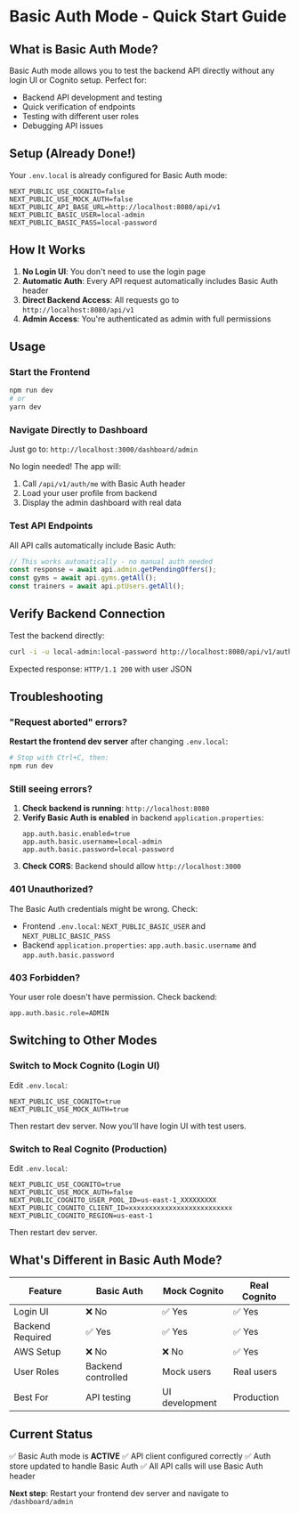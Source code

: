 # Basic Auth Mode - Quick Start Guide

## What is Basic Auth Mode?

Basic Auth mode allows you to test the backend API directly without any login UI or Cognito setup. Perfect for:
- Backend API development and testing
- Quick verification of endpoints
- Testing with different user roles
- Debugging API issues

## Setup (Already Done!)

Your `.env.local` is already configured for Basic Auth mode:

```env
NEXT_PUBLIC_USE_COGNITO=false
NEXT_PUBLIC_USE_MOCK_AUTH=false
NEXT_PUBLIC_API_BASE_URL=http://localhost:8080/api/v1
NEXT_PUBLIC_BASIC_USER=local-admin
NEXT_PUBLIC_BASIC_PASS=local-password
```

## How It Works

1. **No Login UI**: You don't need to use the login page
2. **Automatic Auth**: Every API request automatically includes Basic Auth header
3. **Direct Backend Access**: All requests go to `http://localhost:8080/api/v1`
4. **Admin Access**: You're authenticated as admin with full permissions

## Usage

### Start the Frontend

```bash
npm run dev
# or
yarn dev
```

### Navigate Directly to Dashboard

Just go to: `http://localhost:3000/dashboard/admin`

No login needed! The app will:
1. Call `/api/v1/auth/me` with Basic Auth header
2. Load your user profile from backend
3. Display the admin dashboard with real data

### Test API Endpoints

All API calls automatically include Basic Auth:

```typescript
// This works automatically - no manual auth needed
const response = await api.admin.getPendingOffers();
const gyms = await api.gyms.getAll();
const trainers = await api.ptUsers.getAll();
```

## Verify Backend Connection

Test the backend directly:

```bash
curl -i -u local-admin:local-password http://localhost:8080/api/v1/auth/me
```

Expected response: `HTTP/1.1 200` with user JSON

## Troubleshooting

### "Request aborted" errors?

**Restart the frontend dev server** after changing `.env.local`:
```bash
# Stop with Ctrl+C, then:
npm run dev
```

### Still seeing errors?

1. **Check backend is running**: `http://localhost:8080`
2. **Verify Basic Auth is enabled** in backend `application.properties`:
   ```properties
   app.auth.basic.enabled=true
   app.auth.basic.username=local-admin
   app.auth.basic.password=local-password
   ```
3. **Check CORS**: Backend should allow `http://localhost:3000`

### 401 Unauthorized?

The Basic Auth credentials might be wrong. Check:
- Frontend `.env.local`: `NEXT_PUBLIC_BASIC_USER` and `NEXT_PUBLIC_BASIC_PASS`
- Backend `application.properties`: `app.auth.basic.username` and `app.auth.basic.password`

### 403 Forbidden?

Your user role doesn't have permission. Check backend:
```properties
app.auth.basic.role=ADMIN
```

## Switching to Other Modes

### Switch to Mock Cognito (Login UI)

Edit `.env.local`:
```env
NEXT_PUBLIC_USE_COGNITO=true
NEXT_PUBLIC_USE_MOCK_AUTH=true
```

Then restart dev server. Now you'll have login UI with test users.

### Switch to Real Cognito (Production)

Edit `.env.local`:
```env
NEXT_PUBLIC_USE_COGNITO=true
NEXT_PUBLIC_USE_MOCK_AUTH=false
NEXT_PUBLIC_COGNITO_USER_POOL_ID=us-east-1_XXXXXXXXX
NEXT_PUBLIC_COGNITO_CLIENT_ID=xxxxxxxxxxxxxxxxxxxxxxxxxx
NEXT_PUBLIC_COGNITO_REGION=us-east-1
```

Then restart dev server.

## What's Different in Basic Auth Mode?

| Feature          | Basic Auth         | Mock Cognito   | Real Cognito |
| ---------------- | ------------------ | -------------- | ------------ |
| Login UI         | ❌ No               | ✅ Yes          | ✅ Yes        |
| Backend Required | ✅ Yes              | ✅ Yes          | ✅ Yes        |
| AWS Setup        | ❌ No               | ❌ No           | ✅ Yes        |
| User Roles       | Backend controlled | Mock users     | Real users   |
| Best For         | API testing        | UI development | Production   |

## Current Status

✅ Basic Auth mode is **ACTIVE**
✅ API client configured correctly
✅ Auth store updated to handle Basic Auth
✅ All API calls will use Basic Auth header

**Next step**: Restart your frontend dev server and navigate to `/dashboard/admin`
